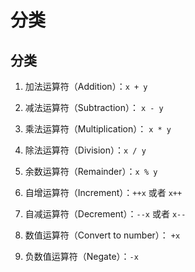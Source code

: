 # 分类

## 分类

  1.  加法运算符（Addition）：`x + y`

  2.  减法运算符（Subtraction）： `x - y`

  3.  乘法运算符（Multiplication）： `x * y`

  4.  除法运算符（Division）：`x / y`

  5.  余数运算符（Remainder）：`x % y`

  6.  自增运算符（Increment）：`++x` 或者 `x++`

  7.  自减运算符（Decrement）：`--x` 或者 `x--`

  8.  数值运算符（Convert to number）： `+x`

  9.  负数值运算符（Negate）：`-x`

